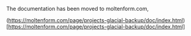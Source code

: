 
The documentation has been moved to moltenform.com,

(https://moltenform.com/page/projects-glacial-backup/doc/index.html)[https://moltenform.com/page/projects-glacial-backup/doc/index.html]
